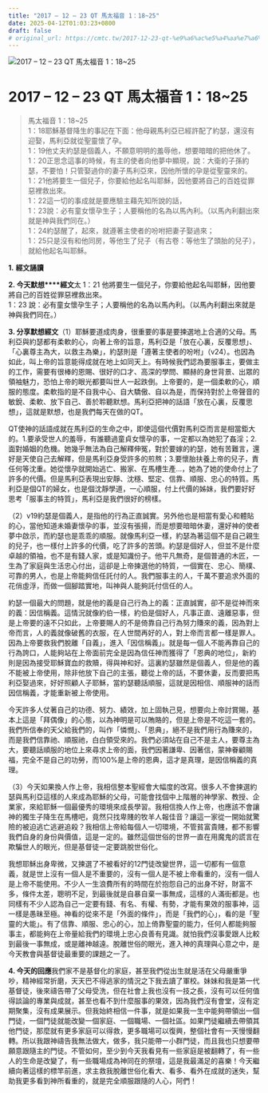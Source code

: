 ```yaml
---
title: "2017 – 12 – 23 QT 馬太福音 1：18~25"
date: 2025-04-12T01:03:23+0800
draft: false
# original_url: https://cmtc.tw/2017-12-23-qt-%e9%a6%ac%e5%a4%aa%e7%a6%8f%e9%9f%b3-1%ef%bc%9a1825
---
```


![2017 – 12 – 23 QT 馬太福音 1：18\~25](/images/qt.jpg   "2017 – 12 – 23 QT 馬太福音 1：18\~25")

# 2017 – 12 – 23 QT 馬太福音 1：18\~25

> 馬太福音 1：18\~25  
> 1：18耶穌基督降生的事記在下面：他母親馬利亞已經許配了約瑟，還沒有迎娶，馬利亞就從聖靈懷了孕。  
> 1：19他丈夫約瑟是個義人，不願意明明的羞辱他，想要暗暗的把他休了。  
> 1：20正思念這事的時候，有主的使者向他夢中顯現，說：大衛的子孫約瑟，不要怕！只管娶過你的妻子馬利亞來，因他所懷的孕是從聖靈來的。  
> 1：21他將要生一個兒子，你要給他起名叫耶穌，因他要將自己的百姓從罪惡裡救出來。  
> 1：22這一切的事成就是要應驗主藉先知所說的話，  
> 1：23說：必有童女懷孕生子；人要稱他的名為以馬內利。（以馬內利翻出來就是神與我們同在。）  
> 1：24約瑟醒了，起來，就遵著主使者的吩咐把妻子娶過來；  
> 1：25只是沒有和他同房，等他生了兒子（有古卷：等他生了頭胎的兒子），就給他起名叫耶穌。

**1.** **經文誦讀**

**2. 今天默想****經文**太 1：21 他將要生一個兒子，你要給他起名叫耶穌，因他要將自己的百姓從罪惡裡救出來。  
1：23 說：必有童女懷孕生子；人要稱他的名為以馬內利。（以馬內利翻出來就是神與我們同在。）

**3. 分享默想經文**（1）耶穌要道成肉身，很重要的事是要揀選地上合適的父母。馬利亞與約瑟都有柔軟的心，向著上帝的旨意，馬利亞是「放在心裏，反覆思想」、「心裏尊主為大，以救主為樂」，約瑟則是「遵著主使者的吩咐」（v24）。也因為如此，叫上帝的旨意能得成就在地上如同天上。有時候我們認為要服事主，要做主的工作，需要有很棒的恩賜、很好的口才、高深的學問、顯赫的身世背景、出眾的領袖魅力，恐怕上帝的眼光都要叫世人一起跌倒。上帝要的，是一個柔軟的心，順服的態度。柔軟指的是不自我中心、自大驕傲、自以為是，而保持對於上帝聲音的敏銳、柔軟、放下自己、善於聆聽默想。馬利亞把神的話語「放在心裏，反覆思想」，這就是默想，也是我們每天在做的QT。

QT使神的話語成就在馬利亞的生命之中，即使這個代價對馬利亞而言是相當鉅大的。1.要承受世人的羞辱，有誰聽過童貞女懷孕的事，一定都以為她犯了姦淫；2.面對婚姻的危機。她幾乎無法為自己解釋伸冤，對於要嫁的約瑟，她有苦難言，還好是天使自己去解釋，但是馬利亞身受許多的煎熬；3.要懷胎扶養上帝的兒子，責任何等沈重。她從懷孕就開始逃亡、搬家、在馬槽生產…，她為了她的使命付上了許多的代價。但是馬利亞表現出安靜、沈穩、堅定、信靠、順服、忠心的特質。馬利亞是個QT的婦女，也是個沈靜學道，一心順服，付上代價的姊妹，我們要好好思考「服事主的特質」，馬利亞是我們很好的榜樣。

（2）v19約瑟是個義人，是指他的行為正直誠實。另外他也是相當有愛心和體貼的心，當他知道未婚妻懷孕的事，並沒有張揚，而是想要暗暗休妻，還好神的使者夢中啟示，而約瑟也是乖乖的順服。就像馬利亞一樣，約瑟為著這個不是自己親生的兒子，也一樣付上許多的代價，吃了許多的苦頭。約瑟是個好人，但並不是什麼卓越的領袖，也不是有錢人家，或是知識份子。他平凡無奇，是個普通的木匠，一生為了家庭與生活忠心付出，這卻是上帝揀選他的特質，一個實在、忠心、簡樸、可靠的男人，也是上帝能夠信任託付的人。我們服事主的人，千萬不要追求外面的花俏虛浮，而做一個腳踏實地，叫神與人能夠託付信任的人。

約瑟一個最大的問題，就是他的義是自己行為上的義：正直誠實，卻不是從神而來的義：因信稱義。這情況就像約伯一樣，約伯是個好人，凡事正直、遠離惡事，但是上帝要的遠不只如此，上帝要賜人的不是倚靠自己行為努力賺來的義，因為對上帝而言，人的義就像破舊的衣服，在人世間再好的人，對上帝而言都一樣是罪人。因為上帝要救我們脫離「自義」，進入「因信稱義」。就是每一個人不能再靠自己的行為誇口，人能夠站在上帝面前完全是因為信任神而獲得了「恩典的地位」，新約則是因為接受耶穌寶血的救贖，得與神和好。這裏約瑟雖然是個義人，但是他的義不能被上帝使用，除非他放下自己的主張，聽從上帝的話，不要休妻，反而要把馬利亞娶過來，好好照顧人子耶穌，當約瑟聽話順服，這就是因相信、順服神的話而因信稱義，才能重新被上帝使用。

今天許多人仗著自己的功德、努力、績效，加上固執己見，想要向上帝討賞賜，基本上這是「拜偶像」的心態，以為神明是可以賄賂的，但是上帝是不吃這一套的。我們所信奉的天父給我們的，叫作「憐憫」、「恩典」，絕不是我們用行為賺來的，而是我們信靠祂、順服祂，白白領受來的。我們必須站在自己不是主人，要尊主為大，要聽話順服的地位上來尋求上帝的面，我們因著謙卑、因著信，蒙神眷顧賜福，完全不是自己的功勞，而100%是上帝的恩典，這才是真理，是因信稱義的真理。

（3）今天如果換人作上帝，我相信整本聖經會大幅度的改寫。很多人不會揀選約瑟與馬利亞這樣的人來成為耶穌的父母，可能會找個中上階層的神學家、教授、企業家，來給耶穌一個最優秀的環境來成長學習。我相信換人作上帝，也應該不會讓神的獨生子降生在馬槽吧，竟然只找卑賤的牧羊人報佳音？讓這一家從一開始就驚險的被迫逃亡逃避追殺？我相信上帝給每個人一切環境，不管貧富貴賤，都不影響我們自身的身份與價值，這是一定的。雖然這個世俗的世界一直在用魔鬼的謊言在欺騙世人的眼光，但是基督徒一定要跳脫世俗化。

我想耶穌出身卑微，又揀選了不被看好的12門徒改變世界，這一切都有一個意義，就是世上沒有一個人是不重要的，沒有一個人是不被上帝看重的，沒有一個人是上帝不能使用。不少人一生浪費所有的時間在於抱怨自己的出身不好，財富不多，條件太差，聰明不足，到最後就是自暴自棄一事無成，這樣的人滿街都是。也同樣有不少人認為自己一定要有錢、有名、有權、有勢，才能有果效的服事神，這一樣是愚昧至極。神看的從來不是「外面的條件」，而是「我們的心」，看的是「聖靈的大能」。有了信靠、順服、忠心的心，加上倚靠聖靈的能力，任何人都能夠服事主，都能夠在上帝量給我們的環境上忠心良善有見識。就怕我們沒事愛跟人比較到最後一事無成，或是離神越遠。脫離世俗的眼光，進入神的真理與心意之中，是今天教會與基督徒最重要的課題之一了。

**4. 今天的回應**我們家不是基督化的家庭，甚至我們從出生就是活在父母嚴重爭吵，精神經常折磨，天天巴不得逃家的情況之下我去讀了軍校。妹妹和我是第一代基督徒，後來禱告帶了父母受洗，但在社會上我也沒有一技之長，沒有可以任何值得談論的專業與成就，甚至也看不到什麼服事的果效，因為我們沒有會堂，沒有定期聚集，沒有成果展示。但我始終相信一件事，就是如果我一生中能夠帶領出一個門徒，一個門徒就能改變一個家庭、一個職場、一個社區。如果門徒繼續去帶領其他門徒，那麼就有更多家庭可以得救，更多職場可以復興，整個社會有一天慢慢翻轉。所以我跟神禱告我無法做大，做多，我只能帶一小群門徒，而且我也只想要帶願意跟隨主的門徒。不管如何，至少到今天我看見有一些家庭是被翻轉了，有一些人的生命是改變了，有一些職場成為神同在的祭壇，這是我最滿足的喜樂！今天繼續向著這樣的標竿前進，求主救我脫離世俗化看大、看多、看外在成就的迷失，幫助我更多看到神所看重的，就是完全順服跟隨的人心，阿們！